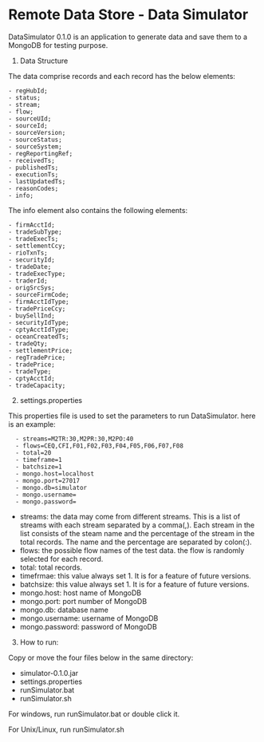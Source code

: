 # Remote Data Store - Data Simulator
DataSimulator 0.1.0 is an application to generate data and save them to a MongoDB for testing purpose. 

1. Data Structure

The data comprise records and each record has the below elements:

	- regHubId;
	- status;
	- stream;
	- flow;
	- sourceUId;
	- sourceId;
	- sourceVersion;
	- sourceStatus;
	- sourceSystem;
	- regReportingRef;
	- receivedTs;
	- publishedTs;
	- executionTs;
	- lastUpdatedTs;
	- reasonCodes;
	- info; 

The info element also contains the following elements:

	- firmAcctId;
	- tradeSubType;
	- tradeExecTs;
	- settlementCcy;
	- rioTxnTs;
	- securityId;
	- tradeDate;
	- tradeExecType;
	- traderId;
	- origSrcSys;
	- sourceFirmCode;
	- firmAcctIdType;
	- tradePriceCcy;
	- buySellInd; 
	- securityIdType;
	- cptyAcctIdType;
	- oceanCreatedTs;
	- tradeQty;
	- settlementPrice;
	- regTradePrice;
	- tradePrice;
	- tradeType;
	- cptyAcctId;
	- tradeCapacity;

2. settings.properties

This properties file is used to set the parameters to run DataSimulator. here is an example:

      - streams=M2TR:30,M2PR:30,M2PO:40
      - flows=CEQ,CFI,F01,F02,F03,F04,F05,F06,F07,F08
      - total=20
      - timeframe=1
      - batchsize=1
      - mongo.host=localhost
      - mongo.port=27017
      - mongo.db=simulator
      - mongo.username=
      - mongo.password=

   - streams: the data may come from different streams. This is a list of streams with each stream separated by a comma(,). Each stream in the list consists of the steam name and the percentage of the stream in the total records. The name and the percentage are separated by colon(:).
   - flows: the possible flow names of the test data. the flow is randomly selected for each record.
   - total: total records.
   - timefrmae: this value always set 1. It is for a feature of future versions.
   - batchsize: this value always set 1. It is for a feature of future versions.
   - mongo.host: host name of MongoDB
   - mongo.port: port number of MongoDB
   - mongo.db: database name
   - mongo.username: username of MongoDB
   - mongo.password: password of MongoDB


3. How to run:

Copy or move the four files below in the same directory:

   -  simulator-0.1.0.jar
   -  settings.properties
   -  runSimulator.bat
   -  runSimulator.sh


For windows, run runSimulator.bat or double click it.


For Unix/Linux, run runSimulator.sh
